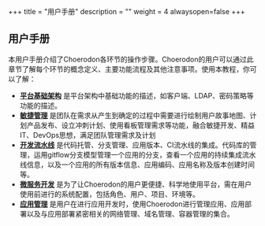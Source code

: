 ﻿+++
title = "用户手册"
description = ""
weight = 4
alwaysopen=false
+++


## 用户手册

本用户手册介绍了Choerodon各环节的操作步骤。Choerodon的用户可以通过此章节了解每个环节的概念定义、主要功能流程及其他注意事项。使用本教程，你可以了解：

- [**平台基础架构**](../user-guide/infrastructure) 是平台架构中基础功能的描述，如客户端、LDAP、密码策略等功能的描述。
- [**敏捷管理**](../user-guide/scrum) 是团队在需求从产生到确定的过程中需要进行绘制用户故事地图、计划产品发布、设立冲刺计划、使用看板管理需求等功能，融合敏捷开发、精益IT、DevOps思想，满足团队管理需求及计划
- [**开发流水线**](../user-guide/assembly-line) 是代码托管、分支管理、应用版本、CI流水线的集成。代码库的管理，运用gitflow分支模型管理一个应用的分支，查看一个应用的持续集成流水线信息，以及一个应用的所有版本信息、应用编码、应用名称及版本创建时间等。
- [**微服务开发**](../user-guide/micro-service) 是为了让Choerodon的用户更便捷、科学地使用平台，需在用户使用前进行的系统配置，包括角色、用户、项目、环境等。
- [**应用管理**](../user-guide/application-management) 是用户在进行应用开发时，使用Choerodon进行管理应用、应用部署以及与应用部署紧密相关的网络管理、域名管理、容器管理的集合。
